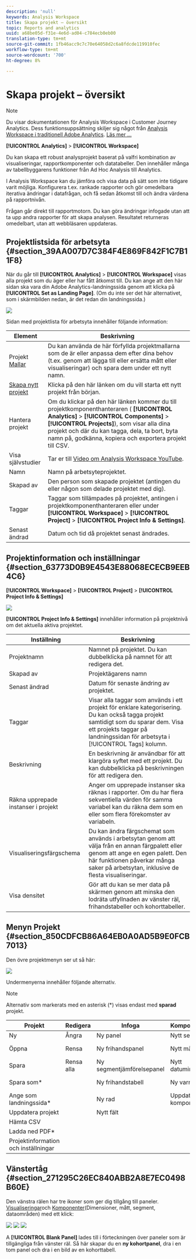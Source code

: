 ```yaml
---
description: 'null'
keywords: Analysis Workspace
title: Skapa projekt – översikt
topic: Reports and analytics
uuid: a68be05d-f31e-4e6d-ad04-c784ecb0eb00
translation-type: tm+mt
source-git-commit: 1fb46acc9c7c70e64058d2c6a8fdcde119910fec
workflow-type: tm+mt
source-wordcount: '700'
ht-degree: 8%

---
```



# Skapa projekt – översikt

>[!NOTE]
>
>Du visar dokumentationen för Analysis Workspace i Customer Journey Analytics. Dess funktionsuppsättning skiljer sig något från [Analysis Workspace i traditionell Adobe Analytics](https://docs.adobe.com/content/help/en/analytics/analyze/analysis-workspace/home.html). [Läs mer …](/help/getting-started/cja-aa.md)

**[!UICONTROL Analytics]** > **[!UICONTROL Workspace]**

Du kan skapa ett robust analysprojekt baserat på valfri kombination av visualiseringar, rapportkomponenter och datatabeller. Den innehåller många av tabellbyggarens funktioner från Ad Hoc Analysis till Analytics.

I Analysis Workspace kan du jämföra och visa data på sätt som inte tidigare varit möjliga. Konfigurera t.ex. rankade rapporter och gör omedelbara iterativa ändringar i datafrågan, och få sedan åtkomst till och ändra värdena på rapportnivån.

Frågan går direkt till rapportmotorn. Du kan göra ändringar infogade utan att ta upp andra rapporter för att skapa analysen. Resultatet returneras omedelbart, utan att webbläsaren uppdateras.

## Projektlistsida för arbetsyta {#section_39AA007D7C384F4E869F842F1C7B11F8}

När du går till **[!UICONTROL Analytics]** > **[!UICONTROL Workspace]** visas alla projekt som du äger eller har fått åtkomst till. Du kan ange att den här sidan ska vara din Adobe Analytics-landningssida genom att klicka på **[!UICONTROL Set as Landing Page]**. (Om du inte ser det här alternativet, som i skärmbilden nedan, är det redan din landningssida.)

![](assets/sample-project.png)

Sidan med projektlista för arbetsyta innehåller följande information:

| Element | Beskrivning |
|---|---|
| Projekt [Mallar](/help/analysis-workspace/build-workspace-project/starter-projects.md) | Du kan använda de här förfyllda projektmallarna som de är eller anpassa dem efter dina behov (t.ex. genom att lägga till eller ersätta mått eller visualiseringar) och spara dem under ett nytt namn. |
| [Skapa nytt projekt](/help/analysis-workspace/home.md) | Klicka på den här länken om du vill starta ett nytt projekt från början. |
| Hantera projekt | Om du klickar på den här länken kommer du till projektkomponenthanteraren ( **[!UICONTROL Analytics]** > **[!UICONTROL Components]** > **[!UICONTROL Projects]**), som visar alla dina projekt och där du kan tagga, dela, ta bort, byta namn på, godkänna, kopiera och exportera projekt till CSV. |
| Visa självstudier | Tar er till [Video om Analysis Workspace YouTube](https://www.youtube.com/playlist?list=PL2tCx83mn7GuNnQdYGOtlyCu0V5mEZ8sS). |
| Namn | Namn på arbetsyteprojektet. |
| Skapad av | Den person som skapade projektet (antingen du eller någon som delade projektet med dig). |
| Taggar | Taggar som tillämpades på projektet, antingen i projektkomponenthanteraren eller under **[!UICONTROL Workspace]** > **[!UICONTROL Project]** > **[!UICONTROL Project Info & Settings]**. |
| Senast ändrad | Datum och tid då projektet senast ändrades. |

## Projektinformation och inställningar {#section_63773D0B9E4543E88068ECECB9EEB4C6}

**[!UICONTROL Workspace]** > **[!UICONTROL Project]** > **[!UICONTROL Project Info & Settings]**

![](assets/projectinfo.png)

**[!UICONTROL Project Info & Settings]** innehåller information på projektnivå om det aktuella aktiva projektet.

| Inställning | Beskrivning |
|---|---|
| Projektnamn | Namnet på projektet. Du kan dubbelklicka på namnet för att redigera det. |
| Skapad av | Projektägarens namn |
| Senast ändrad | Datum för senaste ändring av projektet. |
| Taggar | Visar alla taggar som används i ett projekt för enklare kategorisering. Du kan också tagga projekt samtidigt som du sparar dem. Visa ett projekts taggar på landningssidan för arbetsyta i [!UICONTROL Tags] kolumn. |
| Beskrivning | En beskrivning är användbar för att klargöra syftet med ett projekt. Du kan dubbelklicka på beskrivningen för att redigera den. |
| Räkna upprepade instanser i projekt | Anger om upprepade instanser ska räknas i rapporter. Om du har flera sekventiella värden för samma variabel kan du räkna dem som en eller som flera förekomster av variabeln. |
| Visualiseringsfärgschema | Du kan ändra färgschemat som används i arbetsytan genom att välja från en annan färgpalett eller genom att ange en egen palett. Den här funktionen påverkar många saker på arbetsytan, inklusive de flesta visualiseringar. |
| Visa densitet | Gör att du kan se mer data på skärmen genom att minska den lodräta utfyllnaden av vänster räl, frihandstabeller och kohorttabeller. |

## Menyn Projekt {#section_850CDFCB86A64EB0A0AD5B9E0FCB7013}

Den övre projektmenyn ser ut så här:

![](assets/new-project-menus.png)

Undermenyerna innehåller följande alternativ.

>[!NOTE]
>
>Alternativ som markerats med en asterisk (*) visas endast med **sparad** projekt.

| Projekt | Redigera | Infoga | Komponenter | Dela | Hjälp |
|---|---|---|---|---|---|
| Ny | Ångra | Ny panel | Nytt segment | Dela projekt | Videor |
| Öppna | Rensa | Ny frihandspanel | Nytt mått | Hämta projektlänk* | Hotkey |
| Spara | Rensa alla | Ny segmentjämförelsepanel | Nytt datumintervall | Skicka filen nu* | Hjälpforum |
| Spara som* |  | Ny frihandstabell | Ny varning | Skicka fil i schema* |  |
| Ange som landningssida* |  | Ny rad | Uppdatera komponenter | Kurva projektdata |  |
| Uppdatera projekt |  | Nytt fält |  |  |  |
| Hämta CSV |  |  |  |  |  |
| Ladda ned PDF* |  |  |  |  |  |
| Projektinformation och inställningar |  |  |  |  |  |

## Vänstertåg {#section_271295C26EC840ABB2A8E7EC0498B60E}

Den vänstra rälen har tre ikoner som ger dig tillgång till paneler. [Visualiseringar](/help/analysis-workspace/visualizations/freeform-analysis-visualizations.md)och [Komponenter](/help/components/overview.md)(Dimensioner, mått, segment, dataområden) med ett klick:

![](assets/panels.png) ![](assets/visualizations.png) ![](assets/components.png)

A **[!UICONTROL Blank Panel]** lades till i förteckningen över paneler som är tillgängliga från vänster räl. Så här skapar du en **ny kohortpanel**, dra i en tom panel och dra i en bild av en kohorttabell.
